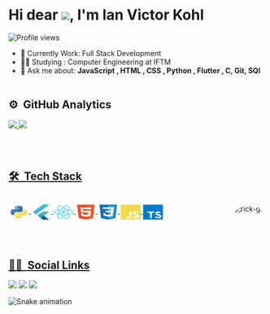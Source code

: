 <h1 align="left">Hi dear <img src="https://raw.githubusercontent.com/kaueMarques/kaueMarques/master/hi.gif" width="30px">, I'm Ian Victor Kohl </h1>

<p align="left"> <img src="https://komarev.com/ghpvc/?username=iKohlVictor&color=blue" alt="Profile views" /> </p>

- 🔭 Currently Work: Full Stack Development
- 👨‍🎓 Studying : Computer Engineering at IFTM
- 💬 Ask me about: **JavaScript , HTML , CSS , Python , Flutter , C, Git, SQl**
<br><br>

## ⚙️ &nbsp;GitHub Analytics

<div>
<a href="https://github.com/iKohlVictor">
  <img height="160px" src="https://github-readme-stats.vercel.app/api?username=iKohlVictor&show_icons=true&theme=dracula&include_all_commits=true&count_private=true"/>
  <img height="160px" src="https://github-readme-stats.vercel.app/api/top-langs/?username=iKohlVictor&layout=compact&langs_count=7&theme=dracula"/>
</div>
  
  <br><br>

 ## 🛠 &nbsp;Tech Stack
<div style="display: inline_block"><br>
  <img align="center" alt="Kohl-Python" height="30" width="40" src="https://raw.githubusercontent.com/devicons/devicon/master/icons/python/python-original.svg">
  <img align="center" alt="Kohl-Flutter" height="30" width="40" src="https://raw.githubusercontent.com/devicons/devicon/master/icons/flutter/flutter-original.svg">
  <img align="center" alt="Kohl-React" height="30" width="40" src="https://raw.githubusercontent.com/devicons/devicon/master/icons/react/react-original.svg">
  <img align="center" alt="Kohl-HTML" height="30" width="40" src="https://raw.githubusercontent.com/devicons/devicon/master/icons/html5/html5-original.svg">
  <img align="center" alt="Kohl-CSS" height="30" width="40" src="https://raw.githubusercontent.com/devicons/devicon/master/icons/css3/css3-original.svg">
  <img align="center" alt="Kohl-Js" height="30" width="40" src="https://raw.githubusercontent.com/devicons/devicon/master/icons/javascript/javascript-plain.svg">
   <img align="center" alt="Kohl-Ts" height="30" width="40" src="https://raw.githubusercontent.com/devicons/devicon/master/icons/typescript/typescript-plain.svg">
  <img align="right" alt="rick-gif" height="150" style="border-radius:50px;" src="https://media1.giphy.com/media/SvGFA2WF9IP0WjmzvE/giphy.gif?cid=790b76119afeeaa13724163c98078948d5861c52702cb680&rid=giphy.gif&ct=s">
</div>
  
  
<br><br>

## 👨‍💻  &nbsp;Social Links
  <div> 
  <a href="https://www.instagram.com/ianviictor/" target="_blank"><img src="https://img.shields.io/badge/-Instagram-%23E4405F?style=for-the-badge&logo=instagram&logoColor=white" target="_blank"></a>
  <a href = "mailto:oliveirakohl.ian@gmail.com"><img src="https://img.shields.io/badge/-Gmail-%23333?style=for-the-badge&logo=gmail&logoColor=white" target="_blank"></a>
  <a href="https://www.linkedin.com/in/ian-victor-kohl/" target="_blank"><img src="https://img.shields.io/badge/-LinkedIn-%230077B5?style=for-the-badge&logo=linkedin&logoColor=white" target="_blank"></a> 

  ![Snake animation](https://github.com/iKohlVictor/iKohlVictor/blob/output/github-contribution-grid-snake.svg) 
</div>

